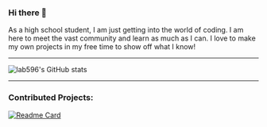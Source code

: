 ### Hi there 👋

As a high school student, I am just getting into the world of coding. I am here to meet the vast community and learn as much as I can. I love to make my own projects in my free time to show off what I know!

---
![lab596's GitHub stats](https://github-readme-stats.vercel.app/api?username=lab596&show_icons=true&theme=tokyonight)

---
### Contributed Projects:

[![Readme Card](https://github-readme-stats.vercel.app/api/pin/?username=anuraghazra&repo=github-readme-stats)](https://github.com/anuraghazra/github-readme-stats)
